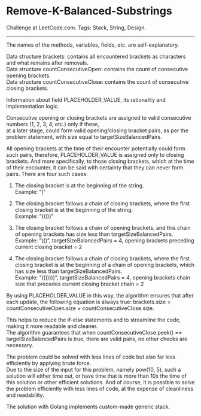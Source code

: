 # Remove-K-Balanced-Substrings
Challenge at LeetCode.com. Tags: Stack, String, Design.

------------------------------------------------------------------------------------------------------------------

The names of the methods, variables, fields, etc. are self-explanatory.<br/>

Data structure brackets: contains all encountered brackets as characters and what remains after removals.<br/>
Data structure countConsecutiveOpen: contains the count of consecutive opening brackets.<br/>
Data structure countConsecutiveClose: contains the count of consecutive closing brackets.<br/>

Information about field PLACEHOLDER_VALUE, its rationality and implementation logic.<br/>

Consecutive opening or closing brackets are assigned to valid consecutive numbers (1, 2, 3, 4, etc.) only if these,<br/> at a later stage, could form valid opening/closing bracket pairs, as per the problem statement, with size equal to targetSizeBalancedPairs. 

All opening brackets at the time of their encounter potentially could form such pairs, therefore, PLACEHOLDER_VALUE is assigned only to closing brackets. And more specifically, to those closing brackets, which at the time of their encounter, it can be said with certainty that they can never form pairs. There are four such cases:

1.	 The closing bracket is at the beginning of the string.<br/>
 Example: “)”

2.	 The closing bracket follows a chain of closing brackets, where the first closing bracket is at the beginning of the string.<br/>
 Example: “)))))”

3.	The closing bracket follows a chain of opening brackets, and this chain of opening brackets has size less than targetSizeBalancedPairs.<br/>
Example: “(()”, targetSizeBalancedPairs = 4, opening brackets preceding current closing bracket = 2

4.	The closing bracket follows a chain of closing brackets, where the first closing bracket is at the beginning of a chain of opening brackets, which has size less than targetSizeBalancedPairs.<br/>
Example: “(()))))”, targetSizeBalancedPairs = 4, opening brackets chain size that precedes current closing bracket chain = 2


By using PLACEHOLDER_VALUE in this way, the algorithm ensures that after each update, the following equation is always true:
brackets.size = countConsecutiveOpen.size + countConsecutiveClose.size.

This helps to reduce the if-else statements and to streamline the code, making it more readable and cleaner.<br/> The algorithm guarantees that when countConsecutiveClose.peek() == targetSizeBalancedPairs is true, there are valid pairs, no other checks are necessary.

The problem could be solved with less lines of code but also far less efficiently by applying brute force.<br/> Due to the size of the input for this problem, namely pow(10, 5), such a solution will either time out, or have time that is more than 10x the time of this solution or other efficient solutions. And of course, it is possible to solve the problem efficiently with less lines of code, at the expense of cleanliness and readability.

The solution with Golang implements custom-made generic stack.

